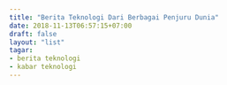 ```yaml
---
title: "Berita Teknologi Dari Berbagai Penjuru Dunia"
date: 2018-11-13T06:57:15+07:00
draft: false
layout: "list"
tagar:
- berita teknologi
- kabar teknologi
---
```


